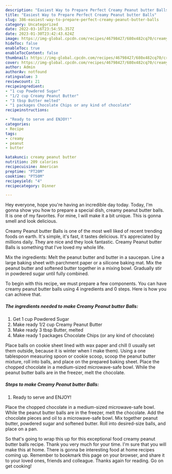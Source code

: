 ```yaml
---
description: "Easiest Way to Prepare Perfect Creamy Peanut butter Balls"
title: "Easiest Way to Prepare Perfect Creamy Peanut butter Balls"
slug: 386-easiest-way-to-prepare-perfect-creamy-peanut-butter-balls
category: Uncategorized
date: 2022-03-16T23:54:55.357Z
date: 2023-01-30T23:42:43.624Z
image: https://img-global.cpcdn.com/recipes/46798427/680x482cq70/creamy-peanut-butter-balls-recipe-main-photo.jpg
hideToc: false
enableToc: true
enableTocContent: false
thumbnail: https://img-global.cpcdn.com/recipes/46798427/680x482cq70/creamy-peanut-butter-balls-recipe-main-photo.jpg
cover: https://img-global.cpcdn.com/recipes/46798427/680x482cq70/creamy-peanut-butter-balls-recipe-main-photo.jpg
author: Admin
authorAv: notfound
ratingvalue: 3
reviewcount: 21
recipeingredient:
- "1 cup Powdered Sugar"
- "1/2 cup Creamy Peanut Butter"
- "3 tbsp Butter melted"
- "1 packages Chocolate Chips or any kind of chocolate"
recipeinstructions:

- "Ready to serve and ENJOY!"
categories:
- Recipe
tags:
- creamy
- peanut
- butter

katakunci: creamy peanut butter 
nutrition: 209 calories
recipecuisine: American
preptime: "PT20M"
cooktime: "PT50M"
recipeyield: "4"
recipecategory: Dinner

---
```



Hey everyone, hope you're having an incredible day today. Today, I'm gonna show you how to prepare a special dish, creamy peanut butter balls. It is one of my favorites. For mine, I will make it a bit unique. This is gonna smell and look delicious.

Creamy Peanut butter Balls is one of the most well liked of recent trending foods on earth. It's simple, it's fast, it tastes delicious. It's appreciated by millions daily. They are nice and they look fantastic. Creamy Peanut butter Balls is something that I've loved my whole life.

Mix the ingredients: Melt the peanut butter and butter in a saucepan. Line a large baking sheet with parchment paper or a silicone baking mat. Mix the peanut butter and softened butter together in a mixing bowl. Gradually stir in powdered sugar until fully combined.


To begin with this recipe, we must prepare a few components. You can have creamy peanut butter balls using 4 ingredients and 0 steps. Here is how you can achieve that.

<!--inarticleads1-->

##### The ingredients needed to make Creamy Peanut butter Balls:

1. Get 1 cup Powdered Sugar
1. Make ready 1/2 cup Creamy Peanut Butter
1. Make ready 3 tbsp Butter, melted
1. Make ready 1 packages Chocolate Chips (or any kind of chocolate)


Place balls on cookie sheet lined with wax paper and chill (I usually set them outside, because it is winter when I make them). Using a one tablespoon measuring spoon or cookie scoop, scoop the peanut butter mixture, roll into balls, and place on the prepared baking sheet. Place the chopped chocolate in a medium-sized microwave-safe bowl. While the peanut butter balls are in the freezer, melt the chocolate. 

<!--inarticleads2-->

##### Steps to make Creamy Peanut butter Balls:


1. Ready to serve and ENJOY!

Place the chopped chocolate in a medium-sized microwave-safe bowl. While the peanut butter balls are in the freezer, melt the chocolate. Add the chocolate pieces and oil to a microwave-safe bowl. Mix together peanut butter, powdered sugar and softened butter. Roll into desired-size balls, and place on a pan. 

So that's going to wrap this up for this exceptional food creamy peanut butter balls recipe. Thank you very much for your time. I'm sure that you will make this at home. There is gonna be interesting food at home recipes coming up. Remember to bookmark this page on your browser, and share it to your loved ones, friends and colleague. Thanks again for reading. Go on get cooking!
